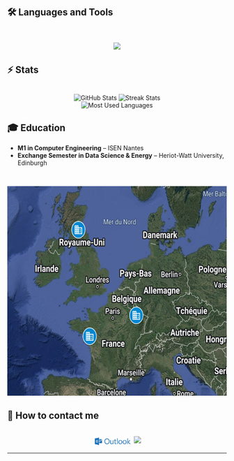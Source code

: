 ## 🛠️ Languages and Tools

<br>
<p align="center">
  <img src="https://skillicons.dev/icons?i=python,r,c,java,php,mysql,postgres,html,css,js,opencv" />
</p>

## ⚡️ Stats

<br>
<div align="center">
  <img width=320 height=250 src="https://github-readme-stats.vercel.app/api?username=arthur5775&theme=transparent&count_private=true&show_icons=true&rank_icon=github&locale=en" alt="GitHub Stats" />
  <img width=320 height=250 src="https://github-readme-streak-stats.herokuapp.com/?user=arthur5775&theme=transparent&count_private=true&border_radius=10&locale=en" alt="Streak Stats" />
  <br>
  <img width=250 src="https://github-readme-stats.vercel.app/api/top-langs?username=arthur5775&theme=transparent&layout=donut&hide=css&langs_count=8&border_radius=10&show_icons=true&locale=en" alt="Most Used Languages" />
</div>

## 🎓 Education

- **M1 in Computer Engineering** – ISEN Nantes
- **Exchange Semester in Data Science & Energy** – Heriot-Watt University, Edinburgh

<br>
<p align="center">
  <img src="https://github.com/arthur5775/arthur5775/blob/main/img/mymap.png?raw=true" width="640" height="480" />
</p>

## 👋 How to contact me

<br>
<div align="center">
  <a href="mailto:arthur.grossmann--le-mauguen@isen-ouest.yncrea.fr" style="text-decoration: none">
    <img src="https://raw.githubusercontent.com/arthur5775/arthur5775/main/img/ms-outlook-logo.png" height="25px" style="vertical-align: middle;"/>
    <!-- <img src="https://img.shields.io/badge/Gmail-333333?style=for-the-badge&logo=gmail&logoColor=red" /> -->
  </a>
  <a href="https://www.linkedin.com/in/arthur-grossmann-le-mauguen-45094b205/" style="text-decoration: none;">
    <img src="https://img.shields.io/badge/LinkedIn-0077B5?style=for-the-badge&logo=linkedin&logoColor=white" target="_blank" height="25px" />
  </a>
</div>
<hr>
